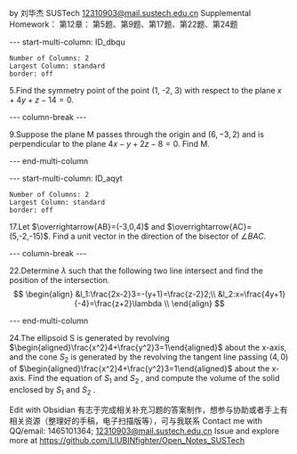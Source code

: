 by  刘华杰 SUSTech 12310903@mail.sustech.edu.cn
Supplemental Homework：
第12章： 第5题、第9题、第17题、第22题、第24题







--- start-multi-column: ID_dbqu
```column-settings
Number of Columns: 2
Largest Column: standard
border: off
```







5.Find the symmetry point of the point (1, -2, 3) with respect to the plane $x+4y+z-14 = 0$.







--- column-break ---





9.Suppose the plane M passes through the origin and $(6, -3, 2)$ and is perpendicular to the plane $4x - y + 2z - 8 = 0$. Find M.







--- end-multi-column








<div class="page-break" style="page-break-before: always;"></div>







--- start-multi-column: ID_aqyt
```column-settings
Number of Columns: 2
Largest Column: standard
border: off
```




17.Let $\overrightarrow{AB}=(-3,0,4)$ and $\overrightarrow{AC}=(5,-2,-15)$. Find a unit vector in the direction of the bisector of $\angle BAC.$








--- column-break ---




22.Determine $\lambda$ such that the following two line intersect and find the position of the intersection.
$$
\begin{align}
&l_1:\frac{2x-2}3=-(y+1)=\frac{z-2}2;\\ &l_2:x=\frac{4y+1}{-4}=\frac{z+2}\lambda \\
\end{align}
$$













--- end-multi-column











<div class="page-break" style="page-break-before: always;"></div>








24.The ellipsoid S is generated by revolving $\begin{aligned}\frac{x^2}4+\frac{y^2}3=1\end{aligned}$ about the x-axis, and the cone  $S_{2}$ is generated by the revolving the tangent line passing $(4,0)$ of $\begin{aligned}\frac{x^2}4+\frac{y^2}3=1\end{aligned}$ about the x-axis. Find the equation of $S_1$ and $S_2$ , and compute the volume of the solid enclosed by $S_1$ and $S_{2}$ .










<div class="page-break" style="page-break-before: always;"></div>






Edit with Obsidian
有志于完成相关补充习题的答案制作，想参与协助或者手上有相关资源（整理好的手稿，电子扫描版等），可与我联系
Contact me with QQ/email: 1465101364; 12310903@mail.sustech.edu.cn
Issue and explore more at https://github.com/LIUBINfighter/Open_Notes_SUSTech